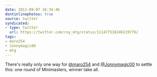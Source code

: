 ```yaml
---
date: 2011-09-07 16:34:46
dontinlinephotos: true
source: twitter
syndicated:
- type: twitter
  url: https://twitter.com/roy_mtg/status/111477518246219776/
tags:
- maro254
- Jonnymagic00
- mtg
---
```


There's really only one way for [@maro254](https://twitter.com/maro254/)  and [@Jonnymagic00](https://twitter.com/Jonnymagic00/) to settle this: one round of Minimasters, winner take all.